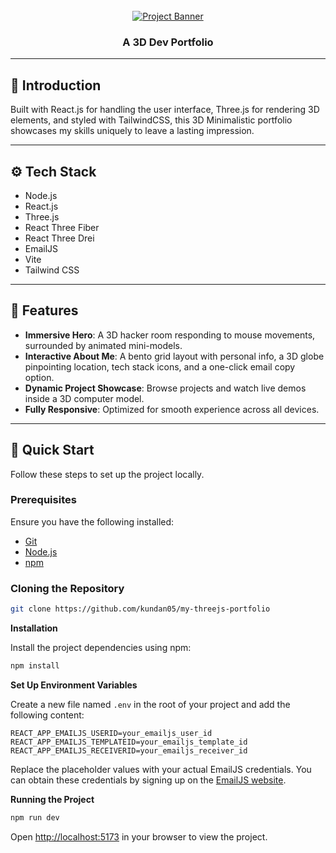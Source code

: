 <div align="center">
  <br />
  <a href="https://kundan-threejs-portfolio.netlify.app/">
    <img src="https://github.com/user-attachments/assets/637b3f5d-5a1d-4237-b5b4-7eebf3805472" alt="Project Banner">
  </a>
  <br />
  <h3 align="center">A 3D Dev Portfolio</h3>
</div>

---

## 🤖 Introduction <a name="introduction"></a>

Built with React.js for handling the user interface, Three.js for rendering 3D elements, and styled with TailwindCSS, this 3D Minimalistic portfolio showcases my skills uniquely to leave a lasting impression.

---

## ⚙️ Tech Stack <a name="tech-stack"></a>

- Node.js
- React.js
- Three.js
- React Three Fiber
- React Three Drei
- EmailJS
- Vite
- Tailwind CSS

---

## 🔋 Features <a name="features"></a>

- **Immersive Hero**: A 3D hacker room responding to mouse movements, surrounded by animated mini-models.
- **Interactive About Me**: A bento grid layout with personal info, a 3D globe pinpointing location, tech stack icons, and a one-click email copy option.
- **Dynamic Project Showcase**: Browse projects and watch live demos inside a 3D computer model.
- **Fully Responsive**: Optimized for smooth experience across all devices.

---

## 🤸 Quick Start <a name="quick-start"></a>

Follow these steps to set up the project locally.

### Prerequisites

Ensure you have the following installed:

- [Git](https://git-scm.com/)
- [Node.js](https://nodejs.org/en)
- [npm](https://www.npmjs.com/)

### Cloning the Repository

```bash
git clone https://github.com/kundan05/my-threejs-portfolio
```

**Installation**

Install the project dependencies using npm:

```bash
npm install
```

**Set Up Environment Variables**

Create a new file named `.env` in the root of your project and add the following content:

```env
REACT_APP_EMAILJS_USERID=your_emailjs_user_id
REACT_APP_EMAILJS_TEMPLATEID=your_emailjs_template_id
REACT_APP_EMAILJS_RECEIVERID=your_emailjs_receiver_id
```

Replace the placeholder values with your actual EmailJS credentials. You can obtain these credentials by signing up on the [EmailJS website](https://www.emailjs.com/).

**Running the Project**

```bash
npm run dev
```

Open [http://localhost:5173](http://localhost:5173) in your browser to view the project.

